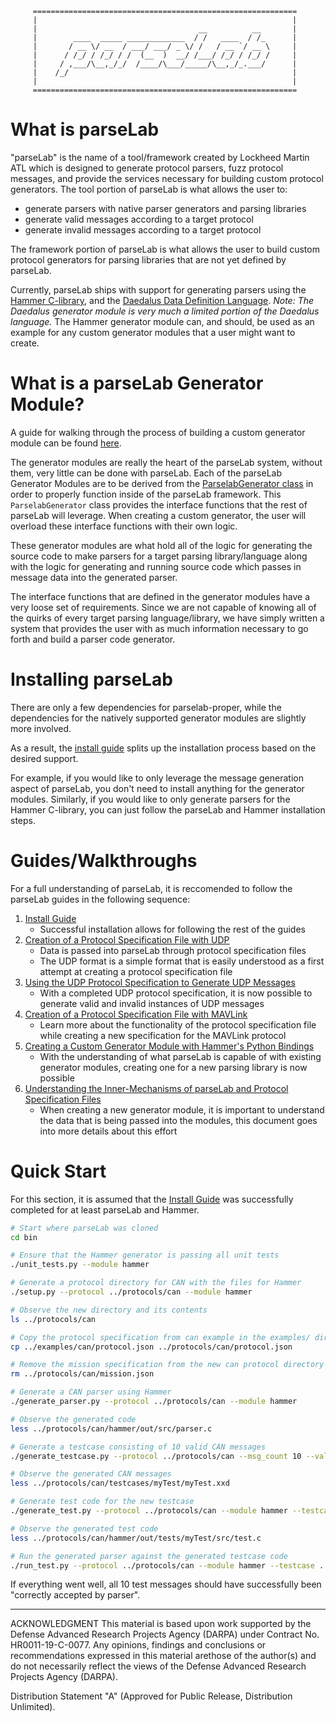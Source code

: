          ===========================================================
         |                                                         |
         |                                    __          __       |
         |        ____  _____ _____________  / /   ____  / /_      |
         |       / __ \/ __  / ___/ ___/ _ \/ /   / __ `/ __ \     |
         |      / /_/ / /_/ / /  (__  )  __/ /___/ /_/ / /_/ /     |
         |     / ,___/\__,_/_/  /____/\___/_____/\__,_/_.___/      |
         |    /_/                                                  |
         |                                                         |
         ===========================================================

# What is parseLab

"parseLab" is the name of a tool/framework created by Lockheed Martin ATL which is designed to generate protocol parsers, fuzz protocol messages, and provide the services necessary for building custom protocol generators.
The tool portion of parseLab is what allows the user to:

* generate parsers with native parser generators and parsing libraries
* generate valid messages according to a target protocol
* generate invalid messages according to a target protocol

The framework portion of parseLab is what allows the user to build custom protocol generators for parsing libraries that are not yet defined by parseLab.

Currently, parseLab ships with support for generating parsers using the [Hammer C-library](https://github.com/UpstandingHackers/hammer), and the [Daedalus Data Definition Language](https://github.com/GaloisInc/daedalus).
*Note: The Daedalus generator module is very much a limited portion of the Daedalus language.*
The Hammer generator module can, and should, be used as an example for any custom generator modules that a user might want to create.

# What is a parseLab Generator Module?

A guide for walking through the process of building a custom generator module can be found [here](docs/creating_custom_generator_modules.md).

The generator modules are really the heart of the parseLab system, without them, very little can be done with parseLab.
Each of the parseLab Generator Modules are to be derived from the [ParselabGenerator class](generators/ParselabGenerator.py) in order to properly function inside of the parseLab framework.
This `ParselabGenerator` class provides the interface functions that the rest of parseLab will leverage.
When creating a custom generator, the user will overload these interface functions with their own logic.

These generator modules are what hold all of the logic for generating the source code to make parsers for a target parsing library/language along with the logic for generating and running source code which passes in message data into the generated parser.

The interface functions that are defined in the generator modules have a very loose set of requirements.
Since we are not capable of knowing all of the quirks of every target parsing language/library, we have simply written a system that provides the user with as much information necessary to go forth and build a parser code generator.


# Installing parseLab

There are only a few dependencies for parselab-proper, while the dependencies for the natively supported generator modules are slightly more involved.

As a result, the [install guide](docs/install_guide.md) splits up the installation process based on the desired support.

For example, if you would like to only leverage the message generation aspect of parseLab, you don't need to install anything for the generator modules.
Similarly, if you would like to only generate parsers for the Hammer C-library, you can just follow the parseLab and Hammer installation steps.

# Guides/Walkthroughs

For a full understanding of parseLab, it is reccomended to follow the parseLab guides in the following sequence:

1. [Install Guide](docs/install_guide.md)
    - Successful installation allows for following the rest of the guides
2. [Creation of a Protocol Specification File with UDP](docs/UDP_protocol_specification.md)
    - Data is passed into parseLab through protocol specification files
    - The UDP format is a simple format that is easily understood as a first attempt at creating a protocol specification file
3. [Using the UDP Protocol Specification to Generate UDP Messages](docs/UDP_testcase_generation.md)
    - With a completed UDP protocol specification, it is now possible to generate valid and invalid instances of UDP messages
4. [Creation of a Protocol Specification File with MAVLink](docs/MAVLink_protocol_specification.md)
    - Learn more about the functionality of the protocol specification file while creating a new specification for the MAVLink protocol
5. [Creating a Custom Generator Module with Hammer's Python Bindings](docs/creating_custom_generator_modules.md)
    - With the understanding of what parseLab is capable of with existing generator modules, creating one for a new parsing library is now possible
6. [Understanding the Inner-Mechanisms of parseLab and Protocol Specification Files](docs/protocol_specification_architecture.md)
    - When creating a new generator module, it is important to understand the data that is being passed into the modules, this document goes into more details about this effort

# Quick Start

For this section, it is assumed that the [Install Guide](docs/install_guide.md) was successfully completed for at least parseLab and Hammer.

```bash
# Start where parseLab was cloned
cd bin

# Ensure that the Hammer generator is passing all unit tests
./unit_tests.py --module hammer

# Generate a protocol directory for CAN with the files for Hammer
./setup.py --protocol ../protocols/can --module hammer

# Observe the new directory and its contents
ls ../protocols/can

# Copy the protocol specification from can example in the examples/ directory
cp ../examples/can/protocol.json ../protocols/can/protocol.json

# Remove the mission specification from the new can protocol directory
rm ../protocols/can/mission.json

# Generate a CAN parser using Hammer
./generate_parser.py --protocol ../protocols/can --module hammer

# Observe the generated code
less ../protocols/can/hammer/out/src/parser.c

# Generate a testcase consisting of 10 valid CAN messages
./generate_testcase.py --protocol ../protocols/can --msg_count 10 --valid --name myTest

# Observe the generated CAN messages
less ../protocols/can/testcases/myTest/myTest.xxd

# Generate test code for the new testcase
./generate_test.py --protocol ../protocols/can --module hammer --testcase ../protocols/can/testcases/myTest

# Observe the generated test code
less ../protocols/can/hammer/out/tests/myTest/src/test.c

# Run the generated parser against the generated testcase code
./run_test.py --protocol ../protocols/can --module hammer --testcase ../protocols/can/testcases/myTest
```

If everything went well, all 10 test messages should have successfully been "correctly accepted by parser".



-------------------------------------------------------------------------------

ACKNOWLEDGMENT
This material is based upon work supported by the Defense Advanced Research Projects Agency (DARPA) under Contract No. HR0011-19-C-0077.
Any opinions, findings and conclusions or recommendations expressed in this material arethose of the author(s) and do not necessarily reflect the views of the Defense Advanced Research Projects Agency (DARPA).

Distribution Statement "A" (Approved for Public Release, Distribution Unlimited).
